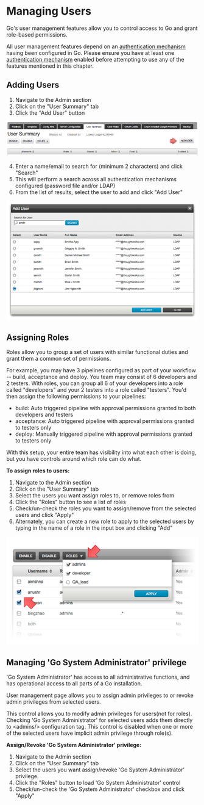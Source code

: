 # Managing Users

Go's user management features allow you to control access to Go and grant role-based permissions.

All user management features depend on an [authentication mechanism](dev_authentication.md) having been configured in Go. Please ensure you have at least one [authentication mechanism](dev_authentication.md) enabled before attempting to use any of the features mentioned in this chapter.

## Adding Users

1.  Navigate to the Admin section
2.  Click on the "User Summary" tab
3.  Click the "Add User" button

![](../resources/images/user_summary_add_user.png)

4.  Enter a name/email to search for (minimum 2 characters) and click "Search"
5.  This will perform a search across all authentication mechanisms configured (password file and/or LDAP)
6.  From the list of results, select the user to add and click "Add User"

![](../resources/images/user_summary_search.png)

## Assigning Roles

Roles allow you to group a set of users with similar functional duties and grant them a common set of permissions.

For example, you may have 3 pipelines configured as part of your workflow -- build, acceptance and deploy. You team may consist of 6 developers and 2 testers. With roles, you can group all 6 of your developers into a role called "developers" and your 2 testers into a role called "testers". You'd then assign the following permissions to your pipelines:

-   build: Auto triggered pipeline with approval permissions granted to both developers and testers
-   acceptance: Auto triggered pipeline with approval permissions granted to testers only
-   deploy: Manually triggered pipeline with approval permissions granted to testers only

With this setup, your entire team has visibility into what each other is doing, but you have controls around which role can do what.

**To assign roles to users:**

1.  Navigate to the Admin section
2.  Click on the "User Summary" tab
3.  Select the users you want assign roles to, or remove roles from
4.  Click the "Roles" button to see a list of roles
5.  Check/un-check the roles you want to assign/remove from the selected users and click "Apply"
6.  Alternately, you can create a new role to apply to the selected users by typing in the name of a role in the input box and clicking "Add"

![](../resources/images/user_summary_roles.png)

## Managing 'Go System Administrator' privilege

'Go System Administrator' has access to all administrative functions, and has operational access to all parts of a Go installation.

User management page allows you to assign admin privileges to or revoke admin privileges from selected users.

This control allows you to modify admin privileges for users(not for roles). Checking 'Go System Administrator' for selected users adds them directly to \<admins/\> configuration tag. This control is disabled when one or more of the selected users have implicit admin privilege through role(s).

**Assign/Revoke 'Go System Administrator' privilege:**

1.  Navigate to the Admin section
2.  Click on the "User Summary" tab
3.  Select the users you want assign/revoke 'Go System Administrator' privilege.
4.  Click the "Roles" button to load 'Go System Administrator' control
5.  Check/un-check the 'Go System Administrator' checkbox and click "Apply"
